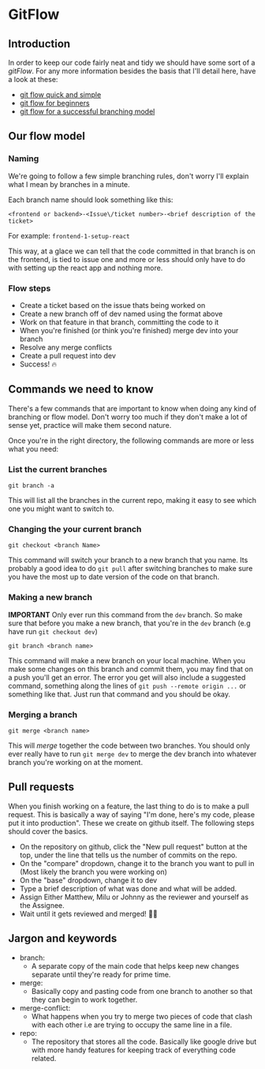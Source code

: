 # GitFlow

## Introduction

In order to keep our code fairly neat and tidy we should have some sort of a *gitFlow*. For any more information besides the basis that I'll detail here, have a look at these: 
 - [git flow quick and simple](https://medium.com/@muneebsajjad/git-flow-explained-quick-and-simple-7a753313572f)
 - [git flow for beginners](https://medium.com/@thibault60000/git-flow-for-beginners-d7a152b2c1f9)
 - [git flow for a successful branching model](https://medium.com/@thibault60000/git-flow-for-beginners-d7a152b2c1f9)

## Our flow model

### Naming

We're going to follow a few simple branching rules, don't worry I'll explain what I mean by branches in a minute.

Each branch name should look something like this:

`<frontend or backend>-<Issue\/ticket number>-<brief description of the ticket>`

For example: `frontend-1-setup-react`

This way, at a glace we can tell that the code committed in that branch is on the frontend, is tied to issue one and more or less should only have to do with setting up the react app and nothing more. 

### Flow steps

- Create a ticket based on the issue thats being worked on
- Create a new branch off of dev named using the format above
- Work on that feature in that branch, committing the code to it
- When you're finished (or think you're finished) merge dev into your branch
- Resolve any merge conflicts
- Create a pull request into dev
- Success! 🔥


## Commands we need to know

There's a few commands that are important to know when doing any kind of branching or flow model. Don't worry too much if they don't make a lot of sense yet, practice will make them second nature.

Once you're in the right directory, the following commands are more or less what you need:

### List the current branches

`git branch -a`

This will list all the branches in the current repo, making it easy to see which one you might want to switch to.

### Changing the your current branch

`git checkout <branch Name>`

This command will switch your branch to a new branch that you name. Its probably a good idea to do `git pull` after switching branches to make sure you have the most up to date version of the code on that branch. 

### Making a new branch

**IMPORTANT** Only ever run this command from the `dev` branch. So make sure that before you make a new branch, that you're in the `dev` branch (e.g have run `git checkout dev`)

`git branch <branch name>`

This command will make a new branch on your local machine. When you make some changes on this branch and commit them, you may find that on a push you'll get an error. The error you get will also include a suggested command, something along the lines of `git push --remote origin ...` or something like that. Just run that command and you should be okay. 

### Merging a branch

`git merge <branch name>`

This will *merge* together the code between two branches. You should only ever really have to run `git merge dev` to merge the dev branch into whatever branch you're working on at the moment.

## Pull requests

When you finish working on a feature, the last thing to do is to make a pull request. This is basically a way of saying "I'm done, here's my code, please put it into production". These we create on github itself. The following steps should cover the basics.

- On the repository on github, click the "New pull request" button at the top, under the line that tells us the number of commits on the repo.
- On the "compare" dropdown, change it to the branch you want to pull in (Most likely the branch you were working on)
- On the "base" dropdown, change it to dev
- Type a brief description of what was done and what will be added.
- Assign Either Matthew, Milu or Johnny as the reviewer and yourself as the Assignee.
- Wait until it gets reviewed and merged! 🐱‍🏍

## Jargon and keywords

- branch: 
    - A separate copy of the main code that helps keep new changes separate until they're ready for prime time.
- merge: 
    - Basically copy and pasting code from one branch to another so that they can begin to work together.
- merge-conflict: 
    - What happens when you try to merge two pieces of code that clash with each other i.e are trying to occupy the same line in a file.
- repo:
    - The repository that stores all the code. Basically like google drive but with more handy features for keeping track of everything code related.